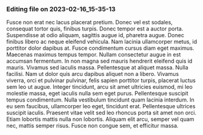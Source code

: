 

### Editing file on 2023-02-16_15-35-13

Fusce non erat nec lacus placerat pretium. Donec vel est sodales, consequat tortor quis, finibus turpis. Donec tempor est a auctor porta. Suspendisse at odio aliquam, sagittis augue id, pharetra augue. Donec finibus libero ac neque eleifend vehicula. Nam lacinia ullamcorper metus, id porttitor dolor dapibus at. Fusce condimentum cursus diam eget maximus. Maecenas maximus tempus tempor. Nullam consectetur augue in est accumsan fermentum. In non magna sed mauris hendrerit eleifend quis id mauris. Vivamus sed iaculis massa. Pellentesque at aliquet massa. Nulla facilisi.
Nam ut dolor quis arcu dapibus aliquet non a libero. Vivamus viverra, orci et pulvinar pulvinar, felis sapien porttitor turpis, placerat luctus sem leo ut augue. Integer tincidunt, arcu sit amet ultricies euismod, mi leo molestie massa, eget iaculis nulla sem eget purus. Pellentesque suscipit tempus condimentum. Nulla vestibulum tincidunt quam lacinia interdum. In eu sem faucibus, ullamcorper leo eget, tincidunt erat. Pellentesque ultrices suscipit iaculis. Praesent vitae velit sed leo rhoncus porta sit amet non orci. Etiam lobortis mattis nulla non lobortis. Aliquam elit arcu, semper vel quam nec, mattis semper risus. Fusce non congue sem, et efficitur massa.


